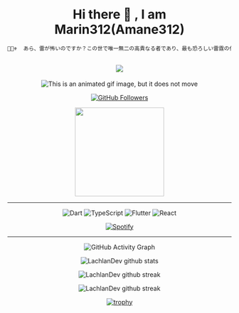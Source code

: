 <div align="center">


# Hi there 👋 , I am Marin312(Amane312)

```javascript
💞👠⚜️  あら、雷が怖いのですか？この世で唯一無二の高貴なる者であり、最も恐ろしい雷霆の化身が、あなたのそばにいるというのに。 💞👠⚜️ 
```

<h2 align = "center"> <img src= "https://count.getloli.com/get/@:Amane312?theme=gelbooru-h"> </h2>

<img src="./photos/wedding-day-wedding.gif" alt="This is an animated gif image, but it does not move"/>

[![GitHub Followers](https://img.shields.io/github/followers/amane312?label=follower%20github&style=flat-square)](https://github.com/amane312)

<img align='center' src="https://profile-counter.glitch.me/amane312/count.svg" width="200">


-------------------


![Dart](https://img.shields.io/badge/Dart-00b4ab.svg?style=for-the-badge&logo=dart&logoColor=white) 
![TypeScript](https://img.shields.io/badge/TypeScript-blue.svg?style=for-the-badge&logo=typescript&logoColor=white) 
![Flutter](https://img.shields.io/badge/Flutter-0175c2.svg?style=for-the-badge&logo=flutter)
![React](https://img.shields.io/badge/React-00d8ff.svg?style=for-the-badge&logo=react&logoColor=white)





[![Spotify](https://now-playing-ten-rho.vercel.app/api/spotify-playing)](https://open.spotify.com/user/hv8of99fkkufnr5m5xxdrpto6)

-------------------

![GitHub Activity Graph](https://activity-graph.herokuapp.com/graph?username=amane312&bg_color=dracula&color=b346c4&line=b346c4&point=ffffff&area=true&hide_border=true)  </p>

![LachlanDev github stats](https://github-readme-stats.vercel.app/api?username=amane312&show_icons=true&theme=radical&count_private=true&include_all_commits=true)

![LachlanDev github streak](https://github-readme-streak-stats.herokuapp.com/?user=amane312&theme=radical&include_all_commits=true&count_private=true)

![LachlanDev github streak](https://github-readme-stats.vercel.app/api/top-langs/?username=amane312&layout=compact&theme=radical&bg_color=0d1117)

[![trophy](https://github-profile-trophy.vercel.app/?username=amane312&theme=radical&margin-w=2&margin-h=2&column=4)](https://github.com/ryo-ma/github-profile-trophy)

<div>
